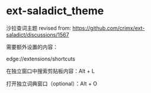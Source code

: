 # ext-saladict_theme
沙拉查词主题
revised from: https://github.com/crimx/ext-saladict/discussions/1567

需要额外设置的内容：

edge://extensions/shortcuts

在独立窗口中搜索剪贴板内容：Alt + L

打开独立词典窗口（optional）：Alt + O
